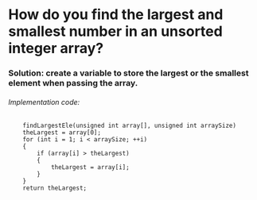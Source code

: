 # How do you find the largest and smallest number in an unsorted integer array?

### Solution: create a variable to store the largest or the smallest element when passing the array.
###### Implementation code:
```
    findLargestEle(unsigned int array[], unsigned int arraySize)
    theLargest = array[0];
    for (int i = 1; i < arraySize; ++i)
    {
        if (array[i] > theLargest)
        {
            theLargest = array[i];
        }
    }
    return theLargest;
```